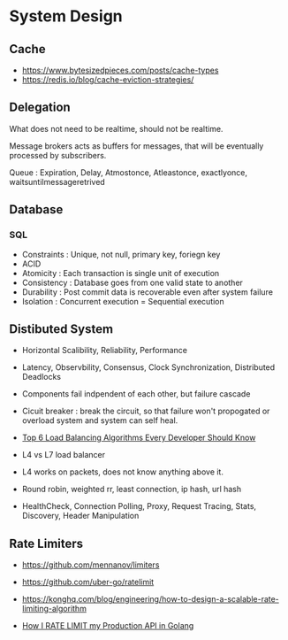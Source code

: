 # System Design

## Cache

* https://www.bytesizedpieces.com/posts/cache-types
* https://redis.io/blog/cache-eviction-strategies/

## Delegation

What does not need to be realtime, should not be realtime.

Message brokers acts as buffers for messages, that will be eventually processed by subscribers.

Queue : Expiration, Delay, Atmostonce, Atleastonce, exactlyonce, waitsuntilmessageretrived

## Database

### SQL
* Constraints : Unique, not null, primary key, foriegn key
* ACID
* Atomicity : Each transaction is single unit of execution
* Consistency : Database goes from one valid state to another
* Durability : Post commit data is recoverable even after system failure
* Isolation : Concurrent execution = Sequential execution

## Distibuted System

+ Horizontal Scalibility, Reliability, Performance
- Latency, Observbility, Consensus, Clock Synchronization, Distributed Deadlocks

* Components fail indpendent of each other, but failure cascade
* Cicuit breaker : break the circuit, so that failure won't propogated or overload system and system can self heal.

* [Top 6 Load Balancing Algorithms Every Developer Should Know](https://www.youtube.com/watch?v=dBmxNsS3BGE)
* L4 vs L7 load balancer
* L4 works on packets, does not know anything above it.
* Round robin, weighted rr, least connection, ip hash, url hash
* HealthCheck, Connection Polling, Proxy, Request Tracing, Stats, Discovery, Header Manipulation

## Rate Limiters

* https://github.com/mennanov/limiters
* https://github.com/uber-go/ratelimit

* https://konghq.com/blog/engineering/how-to-design-a-scalable-rate-limiting-algorithm

* [How I RATE LIMIT my Production API in Golang](https://www.youtube.com/watch?v=m5oyY9fgZPs)
